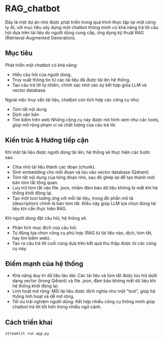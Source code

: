 # RAG_chatbot

Đây là một dự án nhỏ được phát triển trong quá trình thực tập tại một công ty AI, với mục tiêu xây dựng một chatbot thông minh có khả năng trả lời câu hỏi dựa trên tài liệu do người dùng cung cấp, ứng dụng kỹ thuật RAG (Retrieval-Augmented Generation).


## Mục tiêu

Phát triển một chatbot có khả năng:
  - Hiểu câu hỏi của người dùng.
  - Truy xuất thông tin từ các tài liệu đã được tải lên hệ thống.
  - Tạo câu trả lời tự nhiên, chính xác nhờ vào sự kết hợp giữa LLM và vector database.

Ngoài việc truy vấn tài liệu, chatbot còn tích hợp các công cụ như:
  - Tóm tắt nội dung
  - Dịch văn bản
  - Tìm kiếm trên web
Những công cụ này được mô hình xem như các tools, giúp mở rộng phạm vi và chất lượng của câu trả lời.

## Kiến trúc & Hướng tiếp cận
Khi một tài liệu được người dùng tải lên, hệ thống sẽ thực hiện các bước sau:
  - Chia nhỏ tài liệu thành các đoạn (chunk).
  - Sinh embedding cho mỗi đoạn và lưu vào vector database (Qdrant).
  - Tóm tắt nội dung của từng đoạn nhỏ, sau đó ghép lại để tạo thành một bản tóm tắt tổng quan.
  - Lưu trữ tóm tắt vào file .json, nhằm đảm bảo dữ liệu không bị mất khi hệ thống khởi động lại.
  - Tạo một tool tương ứng với mỗi tài liệu, trong đó phần mô tả (description) chính là bản tóm tắt. Điều này giúp LLM lựa chọn đúng tài liệu khi cần thực hiện RAG.

Khi người dùng đặt câu hỏi, hệ thống sẽ:
  - Phân tích mục đích của câu hỏi.
  - Tự động lựa chọn công cụ phù hợp (RAG từ tài liệu nào, dịch, tóm tắt, hay tìm kiếm web).
  - Tạo ra câu trả lời cuối cùng dựa trên kết quả thu thập được từ các công cụ này.

## Điểm mạnh của hệ thống
- Khả năng duy trì dữ liệu lâu dài: Các tài liệu và tóm tắt được lưu trữ dưới dạng vector (trong Qdrant) và file .json, đảm bảo không mất dữ liệu khi hệ thống khởi động lại.
- Linh hoạt mở rộng: Mỗi tài liệu được định nghĩa như một "tool", giúp hệ thống linh hoạt và dễ mở rộng.
- Tối ưu trải nghiệm người dùng: Kết hợp nhiều công cụ thông minh giúp chatbot trả lời tốt hơn trong nhiều ngữ cảnh.

## Cách triển khai

```bash
streamlit run app.py
```
